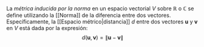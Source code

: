 La _métrica inducida por la norma_ en un espacio vectorial $V$ sobre $\mathbb{R}$ o $\mathbb{C}$ se define utilizando la [[Norma]] de la diferencia entre dos vectores. Específicamente, la [[Espacio métrico|distancia]] $d$ entre dos vectores $\mathbf{u}$ y $\mathbf{v}$ en $V$ está dada por la expresión:
$$
d(\mathbf{u}, \mathbf{v}) = \|\mathbf{u} - \mathbf{v}\|
$$
